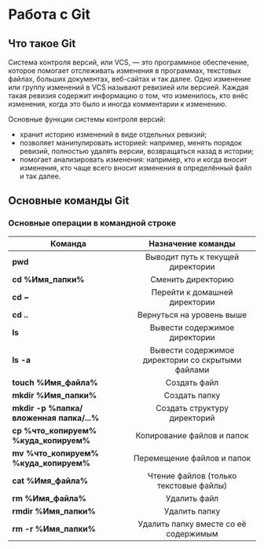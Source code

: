 # Работа с Git

## Что такое Git

Система контроля версий, или VCS, — это программное обеспечение, которое помогает отслеживать изменения в программах, текстовых файлах, больших документах, веб-сайтах и так далее. 
Одно изменение или группу изменений в VCS называют ревизией или версией. Каждая такая ревизия содержит информацию о том, что изменилось, кто внёс изменения, когда это было и иногда комментарии к изменению.

Основные функции системы контроля версий:

* хранит историю изменений в виде отдельных ревизий;
* позволяет манипулировать историей: например, менять порядок ревизий, полностью удалять версии, возвращаться назад в истории;
* помогает анализировать изменения: например, кто и когда вносит изменения, кто чаще всего вносит изменения в определённый файл и так далее.

## Основные команды Git

### Основные операции в командной строке

| Команда                                     | Назначение команды                                |
| ------------------------------------------- |:------------------------------------------------: |
| **pwd**                                     | Выводит путь к текущей директории                 |
| **cd %Имя_папки%**                          | Сменить директорию                                |
| **cd ~**                                    | Перейти к домашней директории                     |
| **cd ..**                                   | Вернуться на уровень выше                         |
| **ls**                                      | Вывести содержимое директории                     |
| **ls -a**                                   | Вывести содержимое директории со скрытыми файлами |
| **touch %Имя_файла%**                       | Создать файл                                      |
| **mkdir %Имя_папки%**                       | Создать папку                                     |
| **mkdir -p %папка/вложенная папка/...%**    | Создать структуру директорий                      |
| **cp %что_копируем% %куда_копируем%**       | Копирование файлов и папок                        |
| **mv %что_копируем% %куда_копируем%**       | Перемещение файлов и папок                        |
| **cat %Имя_файла%**                         | Чтение файлов (только текстовые файлы)            |
| **rm %Имя_файла%**                          | Удалить файл                                      |
| **rmdir %Имя_папки%**                       | Удалить папку                                     |
| **rm -r %Имя_папки%**                       | Удалить папку вместе со её содержимым             |

